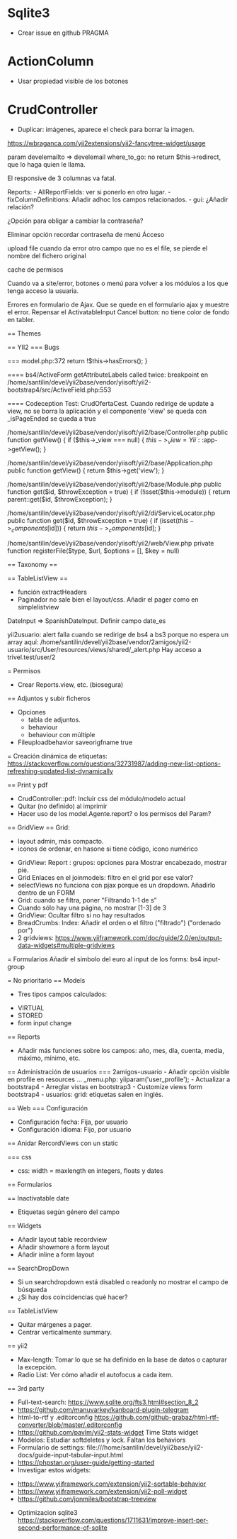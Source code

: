 # Sqlite3
- Crear issue en github PRAGMA

# ActionColumn
- Usar propiedad visible de los botones

# CrudController
- Duplicar: imágenes, aparece el check para borrar la imagen.


https://wbraganca.com/yii2extensions/yii2-fancytree-widget/usage

param develemailto => develemail
where_to_go: no return $this->redirect, que lo haga quien le llama.

El responsive de 3 columnas va fatal.

Reports:
	- AllReportFields: ver si ponerlo en otro lugar.
	- fixColumnDefinitions: Añadir adhoc los campos relacionados.
	- gui: ¿Añadir relación?


¿Opción para obligar a cambiar la contraseña?

Eliminar opción recordar contraseña de menú Ácceso

upload file cuando da error otro campo que no es el file, se pierde el nombre del fichero original

cache de permisos

Cuando va a site/error, botones o menú para volver a los módulos a los que tenga acceso la usuaria.

Errores en formulario de Ajax. Que se quede en el formulario ajax y muestre el error.
Repensar el ActivatableInput
Cancel button: no tiene color de fondo en tabler.

== Themes

== YII2
=== Bugs

=== model.php:372
        return !$this->hasErrors();
    }

==== bs4/ActiveForm
getAttributeLabels called twice: breakpoint en
/home/santilin/devel/yii2base/vendor/yiisoft/yii2-bootstrap4/src/ActiveField.php:553

==== Codeception
Test: CrudOfertaCest. Cuando redirige de update a view, no se borra la aplicación y el componente 'view' se queda con _isPageEnded se queda a true

/home/santilin/devel/yii2base/vendor/yiisoft/yii2/base/Controller.php
    public function getView()
    {
        if ($this->_view === null) {
            $this->_view = Yii::$app->getView();
        }

/home/santilin/devel/yii2base/vendor/yiisoft/yii2/base/Application.php
    public function getView()
    {
        return $this->get('view');
    }

/home/santilin/devel/yii2base/vendor/yiisoft/yii2/base/Module.php
	public function get($id, $throwException = true)
    {
        if (!isset($this->module)) {
            return parent::get($id, $throwException);
        }

/home/santilin/devel/yii2base/vendor/yiisoft/yii2/di/ServiceLocator.php
    public function get($id, $throwException = true)
    {
        if (isset($this->_components[$id])) {
            return $this->_components[$id];
        }


/home/santilin/devel/yii2base/vendor/yiisoft/yii2/web/View.php
    private function registerFile($type, $url, $options = [], $key = null)


== Taxonomy ==

== TableListView ==
* función extractHeaders
* Paginador no sale bien el layout/css. Añadir el pager como en simplelistview

DateInput => SpanishDateInput. Definir campo date_es

yii2usuario: alert falla cuando se redirige de bs4 a bs3 porque no espera un array aquí: /home/santilin/devel/yii2base/vendor/2amigos/yii2-usuario/src/User/resources/views/shared/_alert.php
Hay acceso a trivel.test/user/2


= Permisos
* Crear Reports.view, etc. (biosegura)

== Adjuntos y subir ficheros
* Opciones
	- tabla de adjuntos.
	- behaviour
	- behaviour con múltiple
* Fileuploadbehavior saveorigfname true

= Creación dinámica de etiquetas:
https://stackoverflow.com/questions/32731987/adding-new-list-options-refreshing-updated-list-dynamically

== Print y pdf
* CrudController::pdf: Incluir css del módulo/modelo actual
* Quitar (no definido) al imprimir
* Hacer uso de los model.Agente.report? o los permisos del Param?

== GridView ==
Grid:
- layout admin, más compacto.
- iconos de ordenar, en hasone si tiene código, icono numérico
* GridView: Report : grupos: opciones para Mostrar encabezado, mostrar pie.
* Grid Enlaces en el joinmodels: filtro en el grid por ese valor?
* selectViews no funciona con pjax porque es un dropdown. Añadirlo dentro de un FORM
* Grid: cuando se filtra, poner "Filtrando 1-1 de s"
* Cuando sólo hay una página, no mostrar [1-3] de 3
* GridView: Ocultar filtro si no hay resultados
* BreadCrumbs: Index: Añadir el orden o el filtro ("filtrado") ("ordenado por")
* 2 gridviews: https://www.yiiframework.com/doc/guide/2.0/en/output-data-widgets#multiple-gridviews

= Formularios
Añadir el símbolo del euro al input de los forms: bs4 input-group

= No prioritario
== Models
* Tres tipos campos calculados:
- VIRTUAL
- STORED
- form input change

== Reports
* Añadir más funciones sobre los campos: año, mes, día, cuenta, media, máximo, mínimo, etc.

== Administración de usuarios
=== 2amigos-usuario
	- Añadir opción visible en profile en resources ... _menu.php: yiiparam('user_profile');
	- Actualizar a bootstrap4
	- Arreglar vistas en bootstrap3
	- Customize views form bootstrap4
	- usuarios: grid: etiquetas salen en inglés.

== Web
=== Configuración
- Configuración fecha: Fija, por usuario
- Configuración idioma: Fijo, por usuario

== Anidar RercordViews con un static

=== css
* css: width = maxlength en integers, floats y dates

== Formularios

== Inactivatable date
* Etiquetas según género del campo

== Widgets
* Añadir layout table recordview
* Añadir showmore a form layout
* Añadir inline a form layout


== SearchDropDown
* Si un searchdropdown está disabled o readonly no mostrar el campo de búsqueda
* ¿Si hay dos coincidencias qué hacer?

== TableListView
* Quitar márgenes a pager.
* Centrar verticalmente summary.

== yii2
* Max-length: Tomar lo que se ha definido en la base de datos o capturar la excepción.
* Radio List: Ver cómo añadir el autofocus a cada item.

== 3rd party
* Full-text-search: https://www.sqlite.org/fts3.html#section_8_2
* https://github.com/manuvarkey/kanboard-plugin-telegram
* html-to-rtf y .editorconfig https://github.com/github-grabaz/html-rtf-converter/blob/master/.editorconfig
* https://github.com/pavlm/yii2-stats-widget Time Stats widget
* Modelos: Estudiar softdeletes y lock. Faltan los behaviors
* Formulario de settings: file:///home/santilin/devel/yii2base/yii2-docs/guide-input-tabular-input.html
* https://phpstan.org/user-guide/getting-started
* Investigar estos widgets:
- https://www.yiiframework.com/extension/yii2-sortable-behavior
- https://www.yiiframework.com/extension/yii2-poll-widget
- https://github.com/jonmiles/bootstrap-treeview
* Optimizacion sqlite3
https://stackoverflow.com/questions/1711631/improve-insert-per-second-performance-of-sqlite

